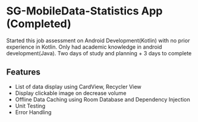 # SG-MobileData-Statistics App (Completed)


Started this job assessment on Android Development(Kotlin) with no prior experience in Kotlin. Only had academic knowledge in android development(Java).  Two days of study and planning + 3 days to complete


## Features
* List of data display using CardView, Recycler View
* Display clickable image on decrease volume
* Offline Data Caching using Room Database and Dependency Injection
* Unit Testing
* Error Handling
